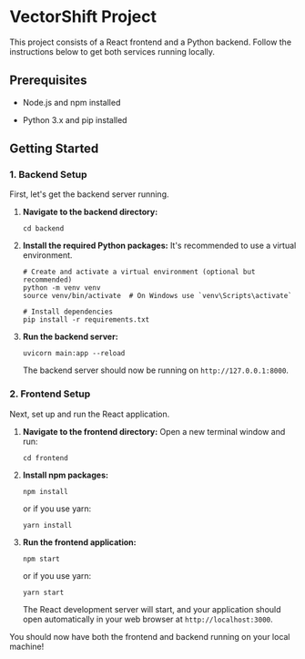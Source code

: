 
# VectorShift Project

This project consists of a React frontend and a Python backend. Follow the instructions below to get both services running locally.

## Prerequisites

-   Node.js and npm installed
    
-   Python 3.x and pip installed
    

## Getting Started

### 1. Backend Setup

First, let's get the backend server running.

1.  **Navigate to the backend directory:**
    
    ```
    cd backend
    
    ```
    
2.  **Install the required Python packages:** It's recommended to use a virtual environment.
    
    ```
    # Create and activate a virtual environment (optional but recommended)
    python -m venv venv
    source venv/bin/activate  # On Windows use `venv\Scripts\activate`
    
    # Install dependencies
    pip install -r requirements.txt
    
    ```
    
3.  **Run the backend server:**
    
    ```
    uvicorn main:app --reload
    
    ```
    
    The backend server should now be running on `http://127.0.0.1:8000`.
    

### 2. Frontend Setup

Next, set up and run the React application.

1.  **Navigate to the frontend directory:** Open a new terminal window and run:
    
    ```
    cd frontend
    
    ```
    
2.  **Install npm packages:**
    
    ```
    npm install
    
    ```
    
    or if you use yarn:
    
    ```
    yarn install
    
    ```
    
3.  **Run the frontend application:**
    
    ```
    npm start
    
    ```
    
    or if you use yarn:
    
    ```
    yarn start
    
    ```
    
    The React development server will start, and your application should open automatically in your web browser at `http://localhost:3000`.
    

You should now have both the frontend and backend running on your local machine!
